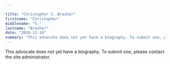 ```yaml
---

title: "Christopher S. Brasher"
firstname: "Christopher"
middlename: "S."
lastname: "Brasher"
date: "2020-12-14"
summary: "This advocate does not yet have a biography. To submit one, please contact the site administrator."
---
```

This advocate does not yet have a biography. To submit one, please contact the site administrator.

